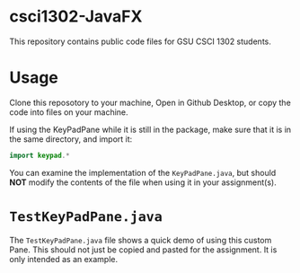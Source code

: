 # csci1302-JavaFX
 This repository contains public code files for GSU CSCI 1302 students.
 
 # Usage
 Clone this reposotory to your machine, Open in Github Desktop, or copy the code into files on your machine.  
 
 If using the KeyPadPane while it is still in the package, make sure that it is in the same directory, and import it:
 ```java
 import keypad.*
 ```
 
 You can examine the implementation of the `KeyPadPane.java`, but should **NOT** modify the contents of the file when using it in your assignment(s).
 
 # `TestKeyPadPane.java`
 The `TestKeyPadPane.java` file shows a quick demo of using this custom Pane.  This should not just be copied and pasted for the assignment.  It is only intended as an example.
